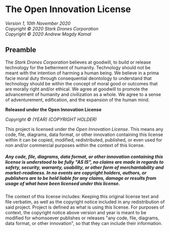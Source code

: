 # The Open Innovation License
*Version 1, 10th November 2020*\
*Copyright © 2020 Stark Drones Corporation*\
*Copyright © 2020 Andrew Magdy Kamal*

## Preamble

The *Stark Drones Corporation* believes at goodwill, to build or release technology for the betterment of humanity. Technology should not be meant with the intention of harming a human being. We believe in a prima facie moral duty through consequential deontology to understand that technology should be within the concept of moral good or outcomes that are morally right and/or ethical. We agree at goodwill to promote the advancement of humanity and civilization as a whole. We agree to a sense of adventurement, edification, and the expansion of the human mind. 

**Released under the Open Innovation License**

*Copyright © (YEAR) (COPYRIGHT HOLDER)*

This project is licensed under the *Open Innovation License*. This means any code, file, diagrams, data format, or other innovation containing this license within it can be copied, modified, redistributed, published, or even used for non and/or commercial purposes within the context of this license. 

##### Any code, file, diagrams, data format, or other innovation containing this license is understood to be fully "AS IS", no claims are made in regards to safety, security, warranty, usability, or other form of merchantability and market-readiness. In no events are copyright holders, authors, or publishers are to be held liable for any claims, damage or results from usage of what have been licensed under this license.

The context of this license includes: Keeping this original license text and file verbatim, as well as the copyright notice included in any redistribution of said project. Project is defined as what is using this license. For purposes of context, the copyright notice above version and year is meant to be modified for whomsoever publishes or releases "any code, file, diagrams, data format, or other innovation", so that they can include their information.

